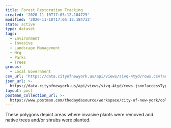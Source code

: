 ```yaml
---
title: Forest Restoration Tracking
created: '2020-11-10T17:05:12.184725'
modified: '2020-11-10T17:05:12.184732'
state: active
type: dataset
tags:
  - Environment
  - Invasive
  - Landscape Management
  - Nrg
  - Parks
  - Trees
groups:
  - Local Government
csv_url: 'https://data.cityofnewyork.us/api/views/sivq-4tyd/rows.csv?accessType=DOWNLOAD'
json_url: >-
  https://data.cityofnewyork.us/api/views/sivq-4tyd/rows.json?accessType=DOWNLOAD
layout: post
postman_collection_url: >-
  https://www.postman.com/thedaydasource/workspace/city-of-new-york/collection/15909983-55f00bab-df78-45f9-ac5d-370c80f6ee4c
---
```

These polygons depict areas where invasive plants were removed and native trees and/or shrubs were planted.
